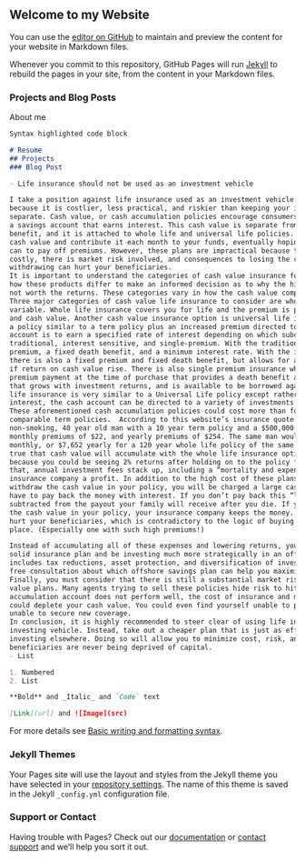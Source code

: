 ## Welcome to my Website

You can use the [editor on GitHub](https://github.com/chanatepper/chanatepper.github.io/edit/main/index.md) to maintain and preview the content for your website in Markdown files.

Whenever you commit to this repository, GitHub Pages will run [Jekyll](https://jekyllrb.com/) to rebuild the pages in your site, from the content in your Markdown files.

### Projects and Blog Posts

About me

```markdown
Syntax highlighted code block

# Resume
## Projects
### Blog Post

- Life insurance should not be used as an investment vehicle

I take a position against life insurance used as an investment vehicle
because it is costlier, less practical, and riskier than keeping your insurance and savings plans
separate. Cash value, or cash accumulation policies encourage consumers to hold “cash value” in
a savings account that earns interest. This cash value is separate from face amount or death
benefit, and it is attached to whole life and universal life policies. You can borrow against your
cash value and contribute it each month to your funds, eventually hoping that your investment
can to pay off premiums. However, these plans are impractical because they are unnecessarily
costly, there is market risk involved, and consequences to losing the cash or dying before
withdrawing can hurt your beneficiaries.
It is important to understand the categories of cash value insurance for sale as well as
how these products differ to make an informed decision as to why the high premium costs are
not worth the returns. These categories vary in how the cash value component accumulates.
Three major categories of cash value life insurance to consider are whole, universal, and
variable. Whole life insurance covers you for life and the premium is paid in two parts: straight
and cash value. Another cash value insurance option is universal life insurance which consists of
a policy similar to a term policy plus an increased premium directed to a cash account. This cash
account is to earn a specified rate of interest depending on which subcategory you choose:
traditional, interest sensitive, and single-premium. With the traditional method, there is a fixed
premium, a fixed death benefit, and a minimum interest rate. With the interest-sensitive option,
there is also a fixed premium and fixed death benefit, but allows for an increase in death benefits
if return on cash value rise. There is also single premium insurance which consists of a single
premium payment at the time of purchase that provides a death benefit and a cash value account
that grows with investment returns, and is available to be borrowed against. Variable universal
life insurance is very similar to a Universal Life policy except rather than earning a rate of
interest, the cash account can be directed to a variety of investments such as mutual funds .
These aforementioned cash accumulation policies could cost more than four times
comparable term policies.  According to this website’s insurance quote calculator, a healthy,
non-smoking, 40 year old man with a 10 year term policy and a $500,000 face amount, will pay
monthly premiums of $22, and yearly premiums of $254. The same man would pay $670
monthly, or $7,652 yearly for a 120 year whole life policy of the same face amount. While it is
true that cash value will accumulate with the whole life insurance option, it is not worth the cost
because you could be seeing 2% returns after holding on to the policy for 15-20 years. On top of
that, annual investment fees stack up, including a “mortality and expense” charge to assure the
insurance company a profit. In addition to the high cost of these plans, if you would like to
withdraw the cash value in your policy, you will be charged a large cash surrender fee and will
have to pay back the money with interest. If you don’t pay back this “loan”, the amount will be
subtracted from the payout your family will receive after you die. If you die before you withdraw
the cash value in your policy, your insurance company keeps the money. These could severely
hurt your beneficiaries, which is contradictory to the logic of buying life insurance in the first
place. (Especially one with such high premiums!)

Instead of accumulating all of these expenses and lowering returns, you could have a
solid insurance plan and be investing much more strategically in an offshore savings plan which
includes tax reductions, asset protection, and diversification of investment. (Contact AVC for a
free consultation about which offshore savings plan can help you maximize your returns )
Finally, you must consider that there is still a substantial market risk involved with cash
value plans. Many agents trying to sell these policies hide risk to hit sales quotas. If your
accumulation account does not perform well, the cost of insurance and mortality risk charges
could deplete your cash value. You could even find yourself unable to pay your premium and
unable to secure new coverage.
In conclusion, it is highly recommended to steer clear of using life insurance as an
investing vehicle. Instead, take out a cheaper plan that is just as effective and conduct your
investing elsewhere. Doing so will allow you to minimize cost, risk, and ensure that your
beneficiaries are never being deprived of capital.
- List

1. Numbered
2. List

**Bold** and _Italic_ and `Code` text

[Link](url) and ![Image](src)
```

For more details see [Basic writing and formatting syntax](https://docs.github.com/en/github/writing-on-github/getting-started-with-writing-and-formatting-on-github/basic-writing-and-formatting-syntax).

### Jekyll Themes

Your Pages site will use the layout and styles from the Jekyll theme you have selected in your [repository settings](https://github.com/chanatepper/chanatepper.github.io/settings/pages). The name of this theme is saved in the Jekyll `_config.yml` configuration file.

### Support or Contact

Having trouble with Pages? Check out our [documentation](https://docs.github.com/categories/github-pages-basics/) or [contact support](https://support.github.com/contact) and we’ll help you sort it out.
